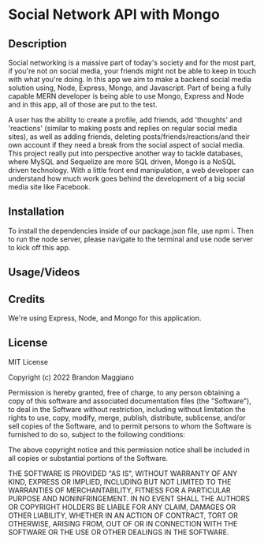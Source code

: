 # Social Network API with Mongo

## Description

Social networking is a massive part of today's society and for the most part, if you're not on social media, your friends might not be able to keep in touch with what you're doing. In this app we aim to make a backend social media solution using, Node, Express, Mongo, and Javascript. Part of being a fully capable MERN developer is being able to use Mongo, Express and Node and in this app, all of those are put to the test. 

A user has the ability to create a profile, add friends, add 'thoughts' and 'reactions' (similar to making posts and replies on regular social media sites), as well as adding friends, deleting posts/friends/reactions/and their own account if they need a break from the social aspect of social media. This project really put into perspective another way to tackle databases, where MySQL and Sequelize are more SQL driven, Mongo is a NoSQL driven technology. With a little front end manipulation, a web developer can understand how much work goes behind the development of a big social media site like Facebook.

## Installation

To install the dependencies inside of our package.json file, use npm i. Then to run the node server, please navigate to the terminal and use node server to kick off this app.

## Usage/Videos



## Credits

We're using Express, Node, and Mongo for this application.

## License

MIT License

Copyright (c) 2022 Brandon Maggiano

Permission is hereby granted, free of charge, to any person obtaining a copy
of this software and associated documentation files (the "Software"), to deal
in the Software without restriction, including without limitation the rights
to use, copy, modify, merge, publish, distribute, sublicense, and/or sell
copies of the Software, and to permit persons to whom the Software is
furnished to do so, subject to the following conditions:

The above copyright notice and this permission notice shall be included in all
copies or substantial portions of the Software.

THE SOFTWARE IS PROVIDED "AS IS", WITHOUT WARRANTY OF ANY KIND, EXPRESS OR
IMPLIED, INCLUDING BUT NOT LIMITED TO THE WARRANTIES OF MERCHANTABILITY,
FITNESS FOR A PARTICULAR PURPOSE AND NONINFRINGEMENT. IN NO EVENT SHALL THE
AUTHORS OR COPYRIGHT HOLDERS BE LIABLE FOR ANY CLAIM, DAMAGES OR OTHER
LIABILITY, WHETHER IN AN ACTION OF CONTRACT, TORT OR OTHERWISE, ARISING FROM,
OUT OF OR IN CONNECTION WITH THE SOFTWARE OR THE USE OR OTHER DEALINGS IN THE
SOFTWARE.
